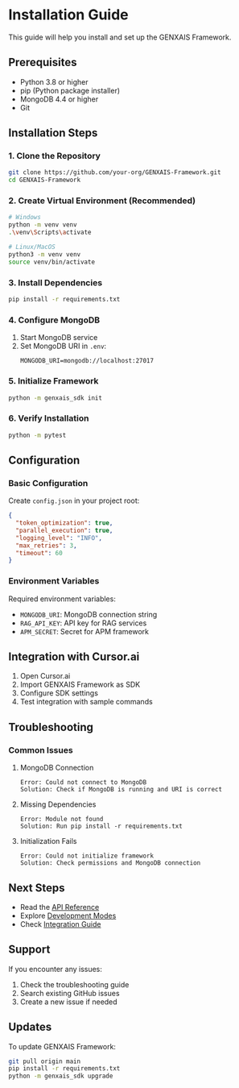 # Installation Guide

This guide will help you install and set up the GENXAIS Framework.

## Prerequisites

- Python 3.8 or higher
- pip (Python package installer)
- MongoDB 4.4 or higher
- Git

## Installation Steps

### 1. Clone the Repository

```bash
git clone https://github.com/your-org/GENXAIS-Framework.git
cd GENXAIS-Framework
```

### 2. Create Virtual Environment (Recommended)

```bash
# Windows
python -m venv venv
.\venv\Scripts\activate

# Linux/MacOS
python3 -m venv venv
source venv/bin/activate
```

### 3. Install Dependencies

```bash
pip install -r requirements.txt
```

### 4. Configure MongoDB

1. Start MongoDB service
2. Set MongoDB URI in `.env`:
   ```
   MONGODB_URI=mongodb://localhost:27017
   ```

### 5. Initialize Framework

```bash
python -m genxais_sdk init
```

### 6. Verify Installation

```bash
python -m pytest
```

## Configuration

### Basic Configuration

Create `config.json` in your project root:

```json
{
  "token_optimization": true,
  "parallel_execution": true,
  "logging_level": "INFO",
  "max_retries": 3,
  "timeout": 60
}
```

### Environment Variables

Required environment variables:
- `MONGODB_URI`: MongoDB connection string
- `RAG_API_KEY`: API key for RAG services
- `APM_SECRET`: Secret for APM framework

## Integration with Cursor.ai

1. Open Cursor.ai
2. Import GENXAIS Framework as SDK
3. Configure SDK settings
4. Test integration with sample commands

## Troubleshooting

### Common Issues

1. MongoDB Connection
   ```
   Error: Could not connect to MongoDB
   Solution: Check if MongoDB is running and URI is correct
   ```

2. Missing Dependencies
   ```
   Error: Module not found
   Solution: Run pip install -r requirements.txt
   ```

3. Initialization Fails
   ```
   Error: Could not initialize framework
   Solution: Check permissions and MongoDB connection
   ```

## Next Steps

- Read the [API Reference](api_reference.md)
- Explore [Development Modes](modes.md)
- Check [Integration Guide](integration.md)

## Support

If you encounter any issues:
1. Check the troubleshooting guide
2. Search existing GitHub issues
3. Create a new issue if needed

## Updates

To update GENXAIS Framework:

```bash
git pull origin main
pip install -r requirements.txt
python -m genxais_sdk upgrade
``` 